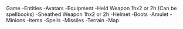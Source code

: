 Game
	-Entities
		-Avatars
			-Equipment
				-Held Weapon 1hx2 or 2h (Can be spellbooks)
				-Sheathed Weapon 1hx2 or 2h
				-Helmet
				-Boots
				-Amulet
		-Minions
		-Items
		-Spells
			-Missiles
		-Terrain
	-Map